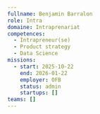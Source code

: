 ```yaml
---
fullname: Benjamin Barralon
role: Intra
domaine: Intraprenariat
competences:
  - Intrapreneur(se)
  - Product strategy
  - Data Science
missions:
  - start: 2025-10-22
    end: 2026-01-22
    employer: OFB
    status: admin
    startups: []
teams: []
---
```

